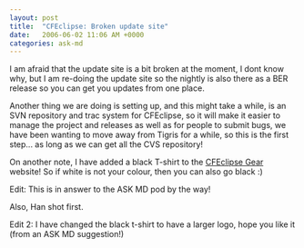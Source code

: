 ```yaml
---
layout: post
title:  "CFEclipse: Broken update site"
date:   2006-06-02 11:06 AM +0000
categories: ask-md
---
```

I am afraid that the update site is a bit broken at the moment, I dont know why, but I am re-doing the update site so the nightly is also there as a BER release so you can get you updates from one place.

Another thing we are doing is setting up, and this might take a while, is an SVN repository and trac system for CFEclipse, so it will make it easier to manage the project and releases as well as for people to submit bugs, we have been wanting to move away from Tigris for a while, so this is the first step... as long as we can get all the CVS repository!

On another note, I have added a black T-shirt to the <a href="http://www.cafepress.com/cfeclipse">CFEclipse Gear</a> website! So if white is not your colour, then you can also go black :)

Edit: This is in answer to the ASK MD pod by the way!

Also, Han shot first.

Edit 2: I have changed the black t-shirt to have a larger logo, hope you like it (from an ASK MD suggestion!)